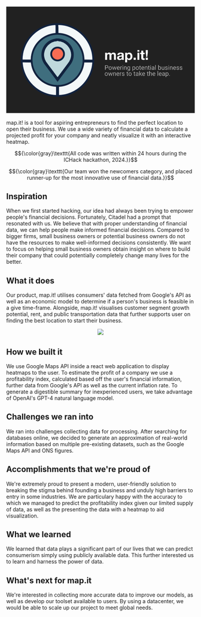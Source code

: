 ![map.it!](https://github.com/Cy4Shot/ICHack2024/blob/master/banner.png?raw=true)

map.it! is a tool for aspiring entrepreneurs to find the perfect location to open their business. We use a wide variety of financial data to calculate a projected profit for your company and neatly visualize it with an interactive heatmap.

$${\color{gray}\texttt{All code was written within 24 hours during the ICHack hackathon, 2024.}}$$

$${\color{gray}\texttt{Our team won the newcomers category, and placed runner-up for the most innovative use of financial data.}}$$

## Inspiration
When we first started hacking, our idea had always been trying to empower people's financial decisions. Fortunately, Citadel had a prompt that resonated with us. We believe that with proper understanding of financial data, we can help people make informed financial decisions. Compared to bigger firms, small business owners or potential business owners do not have the resources to make well-informed decisions consistently. We want to focus on helping small business owners obtain insight on where to build their company that could potentially completely change many lives for the better.
 
## What it does
Our product, map.it! utilises consumers' data fetched from Google's API as well as an economic model to determine if a person's business is feasible in a give time-frame. Alongside, map.it! visualises customer segment growth potential, rent, and public transportation data that further supports user on finding the best location to start their business.

<p align="center">
  <img src="https://d112y698adiu2z.cloudfront.net/photos/production/software_photos/002/752/194/datas/gallery.jpg">
</p>

## How we built it
We use Google Maps API inside a react web application to display heatmaps to the user. To estimate the profit of a company we use a profitability index, calculated based off the user's financial information, further data from Google's API as well as the current inflation rate. To generate a digestible summary for inexperienced users, we take advantage of OpenAI's GPT-4 natural language model.

## Challenges we ran into
We ran into challenges collecting data for processing. After searching for databases online, we decided to generate an approximation of real-world information based on multiple pre-existing datasets, such as the Google Maps API and ONS figures.

## Accomplishments that we're proud of
We're extremely proud to present a modern, user-friendly solution to breaking the stigma behind founding a business and unduly high barriers to entry in some industries. We are particulary happy with the accuracy to which we managed to predict the profitability index given our limited supply of data, as well as the presenting the data with a heatmap to aid visualization.

## What we learned
We learned that data plays a significant part of our lives that we can predict consumerism simply using publicly available data. This further interested us to learn and harness the power of data.

## What's next for map.it
We're interested in collecting more accurate data to improve our models, as well as develop our toolset available to users. By using a datacenter, we would be able to scale up our project to meet global needs.
